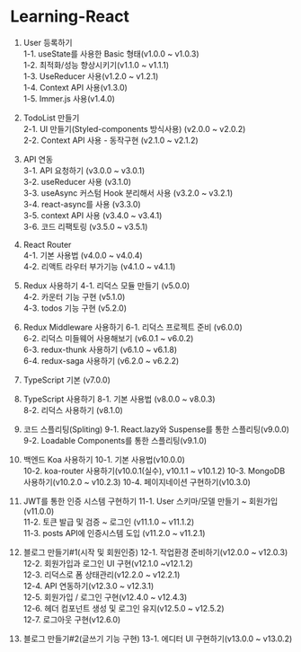 # Learning-React

1. User 등록하기  
	1-1. useState를 사용한 Basic 형태(v1.0.0 ~ v1.0.3)  
	1-2. 최적화/성능 향상시키기(v1.1.0 ~ v1.1.1)  
	1-3. UseReducer 사용(v1.2.0 ~ v1.2.1)  
	1-4. Context API 사용(v1.3.0)  
	1-5. Immer.js 사용(v1.4.0)  
  
2. TodoList 만들기  
	2-1. UI 만들기(Styled-components 방식사용) (v2.0.0 ~ v2.0.2)  
	2-2. Context API 사용 - 동작구현 (v2.1.0 ~ v2.1.2)  
  	
3. API 연동  
	3-1. API 요청하기 (v3.0.0 ~ v3.0.1)  
	3-2. useReducer 사용 (v3.1.0)  
	3-3. useAsync 커스텀 Hook 분리해서 사용 (v3.2.0 ~ v3.2.1)  
	3-4. react-async를 사용 (v3.3.0)  
	3-5. context API 사용 (v3.4.0 ~ v3.4.1)  
	3-6. 코드 리팩토링 (v3.5.0 ~ v3.5.1)  

4. React Router  
	4-1. 기본 사용법 (v4.0.0 ~ v4.0.4)  
	4-2. 리액트 라우터 부가기능 (v4.1.0 ~ v4.1.1)  

5. Redux 사용하기
	4-1. 리덕스 모듈 만들기 (v5.0.0)  
	4-2. 카운터 기능 구현 (v5.1.0)  
	4-3. todos 기능 구현 (v5.2.0)  

6. Redux Middleware 사용하기
	6-1. 리덕스 프로젝트 준비 (v6.0.0)  
	6-2. 리덕스 미들웨어 사용해보기 (v6.0.1 ~ v6.0.2)  
	6-3. redux-thunk 사용하기 (v6.1.0 ~ v6.1.8)  
	6-4. redux-saga 사용하기 (v6.2.0 ~ v6.2.2)  

7. TypeScript 기본 (v7.0.0)

8. TypeScript 사용하기
	8-1. 기본 사용법 (v8.0.0 ~ v8.0.3)  
	8-2. 리덕스 사용하기 (v8.1.0)  

9. 코드 스플리팅(Spliting)
	9-1. React.lazy와 Suspense를 통한 스플리팅(v9.0.0)  
	9-2. Loadable Components를 통한 스플리팅(v9.1.0)

10. 백엔드 Koa 사용하기
	10-1. 기본 사용법(v10.0.0)  
	10-2. koa-router 사용하기(v10.0.1(실수), v10.1.1 ~ v10.1.2)
	10-3. MongoDB 사용하기(v10.2.0 ~ v10.2.3)
	10-4. 페이지네이션 구현하기(v10.3.0)

11. JWT를 통한 인증 시스템 구현하기
	11-1. User 스키마/모델 만들기 ~ 회원가입 (v11.0.0)  
	11-2. 토큰 발급 및 검증 ~ 로그인 (v11.1.0 ~ v11.1.2)  
	11-3. posts API에 인증시스템 도입 (v11.2.0 ~ v11.2.1)

12. 블로그 만들기#1(시작 및 회원인증)
	12-1. 작업환경 준비하기(v12.0.0 ~ v12.0.3)  
	12-2. 회원가입과 로그인 UI 구현(v12.1.0 ~v12.1.2)  
	12-3. 리덕스로 폼 상태관리(v12.2.0 ~ v12.2.1)  
	12-4. API 연동하기(v12.3.0 ~ v12.3.1)  
	12-5. 회원가입 / 로그인 구현(v12.4.0 ~ v12.4.3)  
	12-6. 헤더 컴포넌트 생성 및 로그인 유지(v12.5.0 ~ v12.5.2)  
	12-7. 로그아웃 구현(v12.6.0)

13. 블로그 만들기#2(글쓰기 기능 구현)
	13-1. 에디터 UI 구현하기(v13.0.0 ~ v13.0.2)